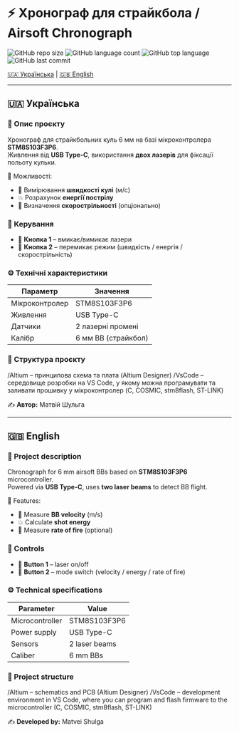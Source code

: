 # ⚡ Хронограф для страйкбола / Airsoft Chronograph

![GitHub repo size](https://img.shields.io/github/repo-size/USERNAME/REPO_NAME?color=blue)
![GitHub language count](https://img.shields.io/github/languages/count/USERNAME/REPO_NAME)
![GitHub top language](https://img.shields.io/github/languages/top/USERNAME/REPO_NAME?color=yellow)
![GitHub last commit](https://img.shields.io/github/last-commit/USERNAME/REPO_NAME?color=green)

[🇺🇦 Українська](#-українська) | [🇬🇧 English](#-english)

---

## 🇺🇦 Українська

### 📌 Опис проєкту
Хронограф для страйкбольних куль 6 мм на базі мікроконтролера **STM8S103F3P6**.  
Живлення від **USB Type-C**, використання **двох лазерів** для фіксації польоту кульки.

🎯 Можливості:
- 📏 Вимірювання **швидкості кулі** (м/с)  
- 💥 Розрахунок **енергії пострілу**  
- 🔫 Визначення **скорострільності** (опціонально)

### 🔧 Керування
- 🔴 **Кнопка 1** – вмикає/вимикає лазери  
- 🔵 **Кнопка 2** – перемикає режим (швидкість / енергія / скорострільність)

### ⚙️ Технічні характеристики

| Параметр          | Значення |
|-------------------|----------|
| Мікроконтролер    | STM8S103F3P6 |
| Живлення          | USB Type-C |
| Датчики           | 2 лазерні промені |
| Калібр            | 6 мм BB (страйкбол) |

### 📂 Структура проєкту

/Altium – принципова схема та плата (Altium Designer)
/VsCode – середовище розробки на VS Code, у якому можна програмувати та 
заливати прошивку у мікроконтролер (C, COSMIC, stm8flash, ST-LINK)


✍️ **Автор:** Матвій Шульга

---

## 🇬🇧 English

### 📌 Project description
Chronograph for 6 mm airsoft BBs based on **STM8S103F3P6** microcontroller.  
Powered via **USB Type-C**, uses **two laser beams** to detect BB flight.

🎯 Features:
- 📏 Measure **BB velocity** (m/s)  
- 💥 Calculate **shot energy**  
- 🔫 Measure **rate of fire** (optional)

### 🔧 Controls
- 🔴 **Button 1** – laser on/off  
- 🔵 **Button 2** – mode switch (velocity / energy / rate of fire)

### ⚙️ Technical specifications

| Parameter         | Value |
|-------------------|-------|
| Microcontroller   | STM8S103F3P6 |
| Power supply      | USB Type-C |
| Sensors           | 2 laser beams |
| Caliber           | 6 mm BBs |

### 📂 Project structure


/Altium – schematics and PCB (Altium Designer)
/VsCode – development environment in VS Code, where you can program and 
flash firmware to the microcontroller (C, COSMIC, stm8flash, ST-LINK)


✍️ **Developed by:** Matvei Shulga
